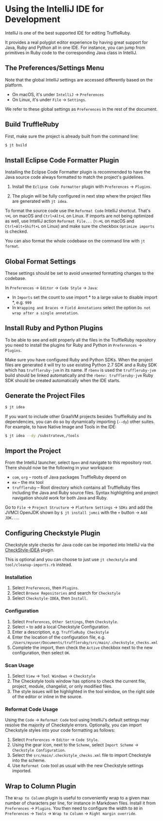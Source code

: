 # Using the IntelliJ IDE for Development

IntelliJ is one of the best supported IDE for editing TruffleRuby.

It provides a real polyglot editor experience by having great support for Java,
Ruby and Python all in one IDE. For instance, you can jump from primitives in
Ruby code to the corresponding Java class in IntelliJ.

## The Preferences/Settings Menu

Note that the global IntelliJ settings are accessed differently based on the platform.
* On macOS, it's under `IntelliJ` -> `Preferences`
* On Linux, it's under `File` -> `Settings`.

We refer to these global settings as `Preferences` in the rest of the document.

## Build TruffleRuby

First, make sure the project is already built from the command line:

```bash
$ jt build
```

## Install Eclipse Code Formatter Plugin

Installing the Eclipse Code Formatter plugin is recommended to have the Java
source code always formatted to match the project's guidelines.

1.  Install the `Eclipse Code Formatter` plugin with `Preferences` -> `Plugins`.

2.  The plugin will be fully configured in next step where the project files are
    generated with `jt idea`.
    
To format the source code use the `Reformat Code` IntelliJ shortcut.
That's `⌥⌘L` on macOS and `Ctrl+Alt+L` on Linux.
If imports are not being optimized as well, use IntelliJ action `Reformat File...`
(`⌥⇧⌘L` on macOS and `Ctrl+Alt+Shift+L` on Linux)
and make sure the checkbox `Optimize imports` is checked.

You can also format the whole codebase on the command line with `jt format`.

## Global Format Settings

These settings should be set to avoid unwanted formatting changes to the codebase.

In `Preferences` -> `Editor` -> `Code Style` -> `Java`:
- In `Imports` set the count to use import * to a large value to disable import *, e.g. `999`
- In `Wrapping and Braces` -> `Field Annotations` select the option `Do not wrap after a single annotation`.

## Install Ruby and Python Plugins

To be able to see and edit properly all the files in the TruffleRuby repository
you need to install the plugins for Ruby and Python in `Preferences` -> `Plugins`.

Make sure you have configured Ruby and Python SDKs. When the project files are
generated it will try to use existing Python 2.7 SDK and a Ruby SDK which has
`truffleruby-jvm` in its name. If `rbenv` is used the `truffleruby-jvm` build
should be linked automatically and the `rbenv: truffleruby-jvm` Ruby SDK
should be created automatically when the IDE starts.

## Generate the Project Files

```bash
$ jt idea
```

If you want to include other GraalVM projects besides TruffleRuby and its dependencies, you can do so
by dynamically importing (`--dy`) other suites. For example, to have Native Image and Tools in the IDE:

```bash
$ jt idea --dy /substratevm,/tools
```

## Import the Project

From the IntelliJ launcher, select `Open` and navigate to this repository root.
There should now be the following in your workspace:

*   `com`, `org` – roots of Java packages TruffleRuby depend on
*   `mx` – the mx tool
*   `truffleruby` – Root directory which contains all TruffleRuby files 
    including the Java and Ruby source files. Syntax highlighting and project 
    navigation should work for both Java and Ruby.

Go to `File` -> `Project Structure` -> `Platform Settings` -> `SDKs`
and add the JVMCI OpenJDK shown by `$ jt install jvmci` with the `+` button -> `Add JDK...`.

## Configuring Checkstyle Plugin

Checkstyle style checks for Java code can be imported into IntelliJ via the
[CheckStyle-IDEA](https://plugins.jetbrains.com/plugin/1065-checkstyle-idea)
plugin.

This is optional and you can choose to just use `jt checkstyle` and
`tool/cleanup-imports.rb` instead.

### Installation
1. Select `Preferences`, then `Plugins`.
2. Select `Browse Repositories` and search for `Checkstyle`
3. Select `Checkstyle-IDEA`, then `Install`.

### Configuration
1. Select `Preferences`, `Other Settings`, then `Checkstyle`.
2. Select `+` to add a local Checkstyle Configuration.
3. Enter a description, e.g. `TruffleRuby Checkstyle`
4. Enter the location of the configuration file, e.g. `/Users/myuser/Documents/truffleruby/src/main/.checkstyle_checks.xml`
5. Complete the import, then check the `Active` checkbox next to the new configuration, then select `OK`.

### Scan Usage
1. Select `View` -> `Tool Windows` -> `Checkstyle`
2. The Checkstyle tools window has options to check the current file, project, module, changelist, or only modified files.
3. The style issues will be highlighted in the tool window, on the right side of the editor or inline in the source.

### Reformat Code Usage
Using the `Code` -> `Reformat Code` tool using IntelliJ's default settings may resolve the majority of Checkstyle
errors. Optionally, you can import Checkstyle styles into your code formatting as follows:

1. Select `Preferences` -> `Editor` -> `Code Style`.
2. Using the gear icon, next to the `Scheme`, select `Import Scheme` -> `Checkstyle Configuration`.
3. Select the `src/main/.checkstyle_checks.xml` file to import Checkstyle into the scheme.
4. Use `Reformat Code` tool as usual with the new Checkstyle settings imported.

## Wrap to Column Plugin

The `Wrap to Column` plugin is useful to conveniently wrap to a given max number
of characters per line, for instance in Markdown files. Install it from
`Preferences` -> `Plugins`. You then need to configure the width to `80` in
`Preferences` -> `Tools` -> `Wrap to Column` -> `Right margin override`.
